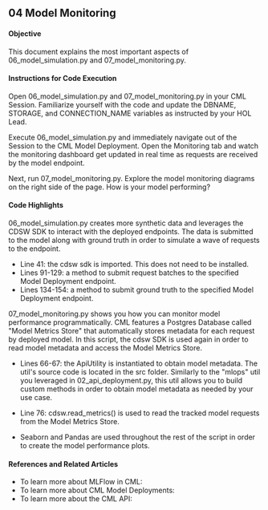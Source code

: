 ## 04 Model Monitoring

#### Objective

This document explains the most important aspects of 06_model_simulation.py and 07_model_monitoring.py.

#### Instructions for Code Execution

Open 06_model_simulation.py and 07_model_monitoring.py in your CML Session. Familiarize yourself with the code and update the DBNAME, STORAGE, and CONNECTION_NAME variables as instructed by your HOL Lead.

Execute 06_model_simulation.py and immediately navigate out of the Session to the CML Model Deployment. Open the Monitoring tab and watch the monitoring dashboard get updated in real time as requests are received by the model endpoint.

Next, run 07_model_monitoring.py. Explore the model monitoring diagrams on the right side of the page. How is your model performing?

#### Code Highlights

06_model_simulation.py creates more synthetic data and leverages the CDSW SDK to interact with the deployed endpoints. The data is submitted to the model along with ground truth in order to simulate a wave of requests to the endpoint.

* Line 41: the cdsw sdk is imported. This does not need to be installed.
* Lines 91-129: a method to submit request batches to the specified Model Deployment endpoint.
* Lines 134-154: a method to submit ground truth to the specified Model Deployment endpoint.

07_model_monitoring.py shows you how you can monitor model performance programmatically. CML features a Postgres Database called "Model Metrics Store" that automatically stores metadata for each request by deployed model. In this script, the cdsw SDK is used again in order to read model metadata and access the Model Metrics Store.

* Lines 66-67: the ApiUtility is instantiated to obtain model metadata. The util's source code is located in the src folder. Similarly to the "mlops" util you leveraged in 02_api_deployment.py, this util allows you to build custom methods in order to obtain model metadata as needed by your use case.

* Line 76: cdsw.read_metrics() is used to read the tracked model requests from the Model Metrics Store.

* Seaborn and Pandas are used throughout the rest of the script in order to create the model performance plots.

#### References and Related Articles

* To learn more about MLFlow in CML:
* To learn more about CML Model Deployments:
* To learn more about the CML API:
